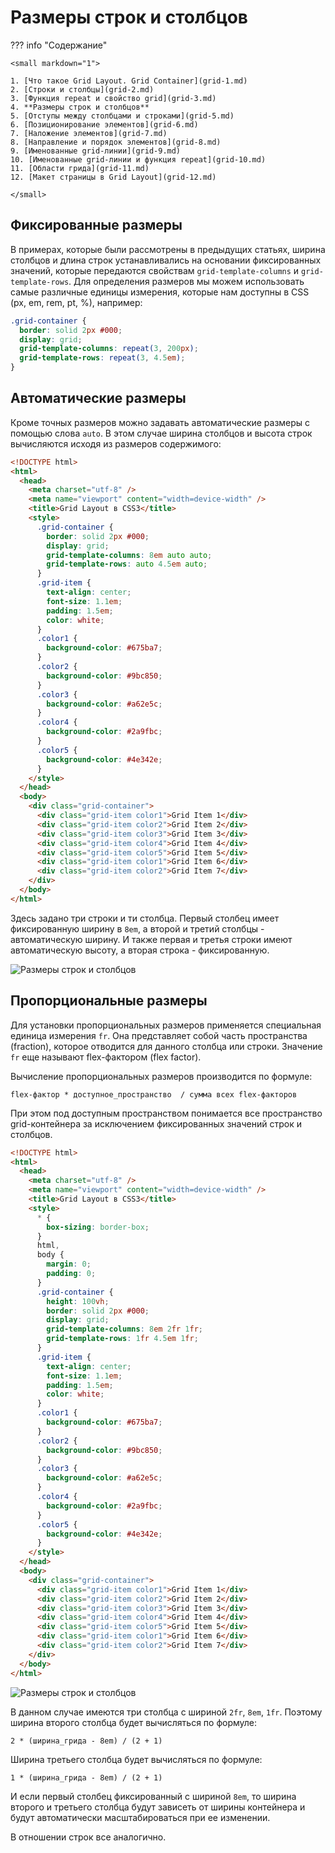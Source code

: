 # Размеры строк и столбцов

??? info "Содержание"

    <small markdown="1">

    1. [Что такое Grid Layout. Grid Container](grid-1.md)
    2. [Строки и столбцы](grid-2.md)
    3. [Функция repeat и свойство grid](grid-3.md)
    4. **Размеры строк и столбцов**
    5. [Отступы между столбцами и строками](grid-5.md)
    6. [Позиционирование элементов](grid-6.md)
    7. [Наложение элементов](grid-7.md)
    8. [Направление и порядок элементов](grid-8.md)
    9. [Именованные grid-линии](grid-9.md)
    10. [Именованные grid-линии и функция repeat](grid-10.md)
    11. [Области грида](grid-11.md)
    12. [Макет страницы в Grid Layout](grid-12.md)

    </small>

## Фиксированные размеры

В примерах, которые были рассмотрены в предыдущих статьях, ширина столбцов и длина строк устанавливались на основании фиксированных значений, которые передаются свойствам `grid-template-columns` и `grid-template-rows`. Для определения размеров мы можем использовать самые различные единицы измерения, которые нам доступны в CSS (px, em, rem, pt, %), например:

```css
.grid-container {
  border: solid 2px #000;
  display: grid;
  grid-template-columns: repeat(3, 200px);
  grid-template-rows: repeat(3, 4.5em);
}
```

## Автоматические размеры

Кроме точных размеров можно задавать автоматические размеры с помощью слова `auto`. В этом случае ширина столбцов и высота строк вычисляются исходя из размеров содержимого:

```html
<!DOCTYPE html>
<html>
  <head>
    <meta charset="utf-8" />
    <meta name="viewport" content="width=device-width" />
    <title>Grid Layout в CSS3</title>
    <style>
      .grid-container {
        border: solid 2px #000;
        display: grid;
        grid-template-columns: 8em auto auto;
        grid-template-rows: auto 4.5em auto;
      }
      .grid-item {
        text-align: center;
        font-size: 1.1em;
        padding: 1.5em;
        color: white;
      }
      .color1 {
        background-color: #675ba7;
      }
      .color2 {
        background-color: #9bc850;
      }
      .color3 {
        background-color: #a62e5c;
      }
      .color4 {
        background-color: #2a9fbc;
      }
      .color5 {
        background-color: #4e342e;
      }
    </style>
  </head>
  <body>
    <div class="grid-container">
      <div class="grid-item color1">Grid Item 1</div>
      <div class="grid-item color2">Grid Item 2</div>
      <div class="grid-item color3">Grid Item 3</div>
      <div class="grid-item color4">Grid Item 4</div>
      <div class="grid-item color5">Grid Item 5</div>
      <div class="grid-item color1">Grid Item 6</div>
      <div class="grid-item color2">Grid Item 7</div>
    </div>
  </body>
</html>
```

Здесь задано три строки и ти столбца. Первый столбец имеет фиксированную ширину в `8em`, а второй и третий столбцы - автоматическую ширину. И также первая и третья строки имеют автоматическую высоту, а вторая строка - фиксированную.

![Размеры строк и столбцов](grid-4-1.png)

## Пропорциональные размеры

Для установки пропорциональных размеров применяется специальная единица измерения `fr`. Она представляет собой часть пространства (fraction), которое отводится для данного столбца или строки. Значение `fr` еще называют flex-фактором (flex factor).

Вычисление пропорциональных размеров производится по формуле:

```
flex-фактор * доступное_пространство  / сумма всех flex-факторов
```

При этом под доступным пространством понимается все пространство grid-контейнера за исключением фиксированных значений строк и столбцов.

```html
<!DOCTYPE html>
<html>
  <head>
    <meta charset="utf-8" />
    <meta name="viewport" content="width=device-width" />
    <title>Grid Layout в CSS3</title>
    <style>
      * {
        box-sizing: border-box;
      }
      html,
      body {
        margin: 0;
        padding: 0;
      }
      .grid-container {
        height: 100vh;
        border: solid 2px #000;
        display: grid;
        grid-template-columns: 8em 2fr 1fr;
        grid-template-rows: 1fr 4.5em 1fr;
      }
      .grid-item {
        text-align: center;
        font-size: 1.1em;
        padding: 1.5em;
        color: white;
      }
      .color1 {
        background-color: #675ba7;
      }
      .color2 {
        background-color: #9bc850;
      }
      .color3 {
        background-color: #a62e5c;
      }
      .color4 {
        background-color: #2a9fbc;
      }
      .color5 {
        background-color: #4e342e;
      }
    </style>
  </head>
  <body>
    <div class="grid-container">
      <div class="grid-item color1">Grid Item 1</div>
      <div class="grid-item color2">Grid Item 2</div>
      <div class="grid-item color3">Grid Item 3</div>
      <div class="grid-item color4">Grid Item 4</div>
      <div class="grid-item color5">Grid Item 5</div>
      <div class="grid-item color1">Grid Item 6</div>
      <div class="grid-item color2">Grid Item 7</div>
    </div>
  </body>
</html>
```

![Размеры строк и столбцов](grid-4-2.png)

В данном случае имеются три столбца с шириной `2fr`, `8em`, `1fr`. Поэтому ширина второго столбца будет вычисляться по формуле:

```
2 * (ширина_грида - 8em) / (2 + 1)
```

Ширина третьего столбца будет вычисляться по формуле:

```
1 * (ширина_грида - 8em) / (2 + 1)
```

И если первый столбец фиксированный с шириной `8em`, то ширина второго и третьего столбца будут зависеть от ширины контейнера и будут автоматически масштабироваться при ее изменении.

В отношении строк все аналогично.
